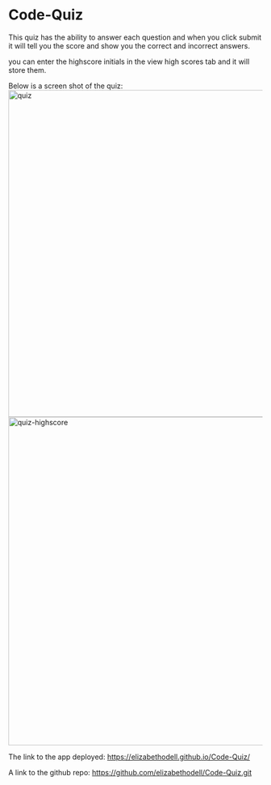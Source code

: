 # Code-Quiz

This quiz has the ability to answer each question and when you click submit it will tell you the score and show you the correct and incorrect answers.

you can enter the highscore initials in the view high scores tab and it will store them. 



Below is a screen shot of the quiz:
<img width="647" alt="quiz" src="https://user-images.githubusercontent.com/89113028/134827829-e54dbaef-b7b9-4d63-bc4f-8047cb58cac1.PNG">
<img width="650" alt="quiz-highscore" src="https://user-images.githubusercontent.com/89113028/134827830-b68f791c-336b-4bcb-a2f5-41b902369102.PNG">


The link to the app deployed:
https://elizabethodell.github.io/Code-Quiz/

A link to the github repo:
https://github.com/elizabethodell/Code-Quiz.git
